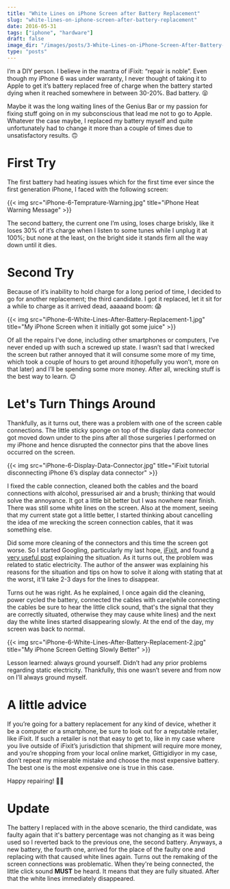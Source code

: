 ```yaml
---
title: "White Lines on iPhone Screen after Battery Replacement"
slug: "white-lines-on-iphone-screen-after-battery-replacement"
date: 2016-05-31
tags: ["iphone", "hardware"]
draft: false
image_dir: "/images/posts/3-White-Lines-on-iPhone-Screen-After-Battery-Replacement/"
type: "posts"
---
```


I’m a DIY person. I believe in the mantra of iFixit: “repair is noble”. Even though my iPhone 6 was under warranty, I never thought of taking it to Apple to get it’s battery replaced free of charge when the battery started dying when it reached somewhere in between 30-20%. Bad battery. 😝

Maybe it was the long waiting lines of the Genius Bar or my passion for fixing stuff going on in my subconscious that lead me not to go to Apple. Whatever the case maybe, I replaced my battery myself and quite unfortunately had to change it more than a couple of times due to unsatisfactory results. 🙃

# First Try
The first battery had heating issues which for the first time ever since the first generation iPhone, I faced with the following screen:

{{< img src="iPhone-6-Temprature-Warning.jpg" title="iPhone Heat Warning Message" >}}

The second battery, the current one I’m using, loses charge briskly, like it loses 30% of it’s charge when I listen to some tunes while I unplug it at 100%; but none at the least, on the bright side it stands firm all the way down until it dies.

# Second Try
Because of it’s inability to hold charge for a long period of time, I decided to go for another replacement; the third candidate. I got it replaced, let it sit for a while to charge as it arrived dead, aaaaand boom: 😱

{{< img src="iPhone-6-White-Lines-After-Battery-Replacement-1.jpg" title="My iPhone Screen when it initially got some juice" >}}

Of all the repairs I’ve done, including other smartphones or computers, I’ve never ended up with such a screwed up state. I wasn’t sad that I wrecked the screen but rather annoyed that it will consume some more of my time, which took a couple of hours to get around it(hopefully you won’t, more on that later) and I’ll be spending some more money. After all, wrecking stuff is the best way to learn. 😌

# Let's Turn Things Around
Thankfully, as it turns out, there was a problem with one of the screen cable connections. The little sticky sponge on top of the display data connector got moved down under to the pins after all those surgeries I performed on my iPhone and hence disrupted the connector pins that the above lines occurred on the screen.

{{< img src="iPhone-6-Display-Data-Connector.jpg" title="iFixit tutorial disconnecting iPhone 6’s display data connector" >}}

I fixed the cable connection, cleaned both the cables and the board connections with alcohol, pressurised air and a brush; thinking that would solve the annoyance. It got a little bit better but I was nowhere near finish. There was still some white lines on the screen. Also at the moment, seeing that my current state got a little better, I started thinking about cancelling the idea of me wrecking the screen connection cables, that it was something else.

Did some more cleaning of the connectors and this time the screen got worse. So I started Googling, particularly my last hope, [iFixit](http://www.ifixit.com), and found [a very useful post](https://www.ifixit.com/Answers/View/165307/White+Vertical+Lines+on+LCD) explaining the situation. As it turns out, the problem was related to static electricity. The author of the answer was explaining his reasons for the situation and tips on how to solve it along with stating that at the worst, it'll take 2-3 days for the lines to disappear.

Turns out he was right. As he explained, I once again did the cleaning, power cycled the battery, connected the cables with care(while connecting the cables be sure to hear the little click sound, that's the signal that they are correctly situated, otherwise they may cause white lines) and the next day the white lines started disappearing slowly. At the end of the day, my screen was back to normal.

{{< img src="iPhone-6-White-Lines-After-Battery-Replacement-2.jpg" title="My iPhone Screen Getting Slowly Better" >}}

Lesson learned: always ground yourself. Didn’t had any prior problems regarding static electricity. Thankfully, this one wasn’t severe and from now on I’ll always ground myself.

# A little advice
If you’re going for a battery replacement for any kind of device, whether it be a computer or a smartphone, be sure to look out for a reputable retailer, like iFixit. If such a retailer is not that easy to get to, like in my case where you live outside of iFixit’s jurisdiction that shipment will require more money, and you’re shopping from your local online market, Gittigidiyor in my case, don’t repeat my miserable mistake and choose the most expensive battery. The best one is the most expensive one is true in this case.

Happy repairing! 👍🏻

# Update
The battery I replaced with in the above scenario, the third candidate, was faulty again that it's battery percentage was not changing as it was being used so I reverted back to the previous one, the second battery. Anyways, a new battery, the fourth one, arrived for the place of the faulty one and replacing with that caused white lines again. Turns out the remaking of the screen connections was problematic. When they're being connected, the little click sound **MUST** be heard. It means that they are fully situated. After that the white lines immediately disappeared.